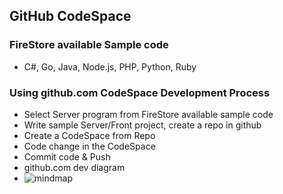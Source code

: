 ## GitHub CodeSpace
### FireStore available Sample code
  - C#, Go, Java, Node.js, PHP, Python, Ruby

### Using github.com CodeSpace Development Process
  - Select Server program from FireStore available sample code
  - Write sample Server/Front project, create a repo in github
  - Create a CodeSpace from Repo
  - Code change in the CodeSpace 
  - Commit code & Push
  - github.com dev diagram
  - ![mindmap](./images/github-mind.png)
